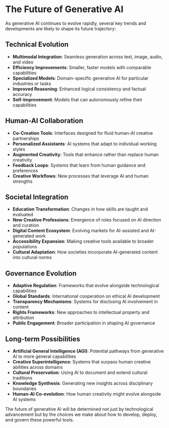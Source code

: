 # The Future of Generative AI

As generative AI continues to evolve rapidly, several key trends and developments are likely to shape its future trajectory:

## Technical Evolution

- **Multimodal Integration**: Seamless generation across text, image, audio, and video
- **Efficiency Improvements**: Smaller, faster models with comparable capabilities
- **Specialized Models**: Domain-specific generative AI for particular industries or tasks
- **Improved Reasoning**: Enhanced logical consistency and factual accuracy
- **Self-Improvement**: Models that can autonomously refine their capabilities

## Human-AI Collaboration

- **Co-Creation Tools**: Interfaces designed for fluid human-AI creative partnerships
- **Personalized Assistants**: AI systems that adapt to individual working styles
- **Augmented Creativity**: Tools that enhance rather than replace human creativity
- **Feedback Loops**: Systems that learn from human guidance and preferences
- **Creative Workflows**: New processes that leverage AI and human strengths

## Societal Integration

- **Education Transformation**: Changes in how skills are taught and evaluated
- **New Creative Professions**: Emergence of roles focused on AI direction and curation
- **Digital Content Ecosystem**: Evolving markets for AI-assisted and AI-generated work
- **Accessibility Expansion**: Making creative tools available to broader populations
- **Cultural Adaptation**: How societies incorporate AI-generated content into cultural norms

## Governance Evolution

- **Adaptive Regulation**: Frameworks that evolve alongside technological capabilities
- **Global Standards**: International cooperation on ethical AI development
- **Transparency Mechanisms**: Systems for disclosing AI involvement in content
- **Rights Frameworks**: New approaches to intellectual property and attribution
- **Public Engagement**: Broader participation in shaping AI governance

## Long-term Possibilities

- **Artificial General Intelligence (AGI)**: Potential pathways from generative AI to more general capabilities
- **Creative Superintelligence**: Systems that surpass human creative abilities across domains
- **Cultural Preservation**: Using AI to document and extend cultural traditions
- **Knowledge Synthesis**: Generating new insights across disciplinary boundaries
- **Human-AI Co-evolution**: How human creativity might evolve alongside AI systems

The future of generative AI will be determined not just by technological advancement but by the choices we make about how to develop, deploy, and govern these powerful tools.
